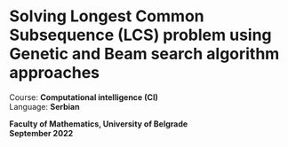 # Solving Longest Common Subsequence (LCS) problem using Genetic and Beam search algorithm approaches

Course: **Computational intelligence (CI)** <br>
Language: **Serbian** <br>

**Faculty of Mathematics, University of Belgrade** <br>
**September 2022**
